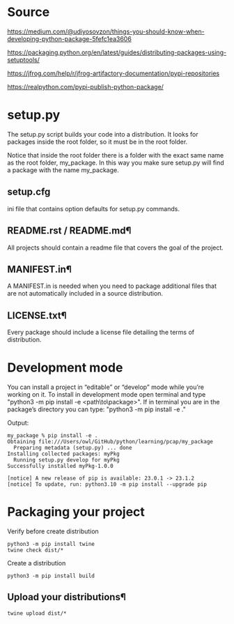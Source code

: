 # Source
https://medium.com/@udiyosovzon/things-you-should-know-when-developing-python-package-5fefc1ea3606

https://packaging.python.org/en/latest/guides/distributing-packages-using-setuptools/

https://jfrog.com/help/r/jfrog-artifactory-documentation/pypi-repositories

https://realpython.com/pypi-publish-python-package/


# setup.py

The setup.py script builds your code into a distribution. It looks for packages inside the root folder, 
so it must be in the root folder. 

Notice that inside the root folder there is a folder with the exact same name as the root folder, my_package. 
In this way you make sure setup.py will find a package with the name my_package.

## setup.cfg
ini file that contains option defaults for setup.py commands.   

## README.rst / README.md¶
All projects should contain a readme file that covers the goal of the project.

## MANIFEST.in¶
A MANIFEST.in is needed when you need to package additional files that are not automatically included 
in a source distribution.

## LICENSE.txt¶
Every package should include a license file detailing the terms of distribution.

# Development mode
You can install a project in “editable” or “develop” mode while you’re working on it.
To install in development mode open terminal and type "python3 -m pip install -e  <path\to\package>". 
If in terminal you are in the package’s directory you can type: "python3 -m pip install -e ."

Output:
```
my_package % pip install -e .
Obtaining file:///Users/owl/GitHub/python/learning/pcap/my_package
  Preparing metadata (setup.py) ... done
Installing collected packages: myPkg
  Running setup.py develop for myPkg
Successfully installed myPkg-1.0.0

[notice] A new release of pip is available: 23.0.1 -> 23.1.2
[notice] To update, run: python3.10 -m pip install --upgrade pip

```

# Packaging your project
Verify before create distribution
```
python3 -m pip install twine
twine check dist/*
```

Create a distribution
```
python3 -m pip install build
```

## Upload your distributions¶
```
twine upload dist/*
```